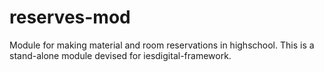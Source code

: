 reserves-mod
============

Module for making material and room reservations in highschool. This is a stand-alone module devised for iesdigital-framework.
